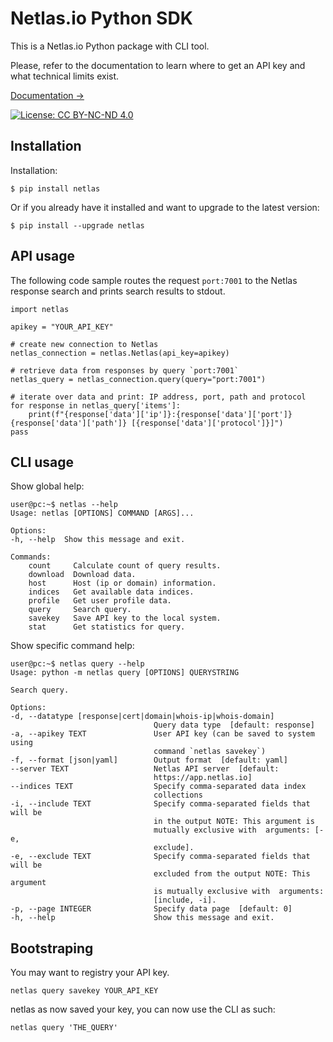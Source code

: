# Netlas.io Python SDK

This is a Netlas.io Python package with CLI tool.

Please, refer to the documentation to learn where to get an API key and what technical limits exist.

[Documentation &rarr;](https://docs.netlas.io/automation/)

[![License: CC BY-NC-ND 4.0](https://img.shields.io/badge/License-CC%20BY--NC--ND%204.0-lightgrey.svg)](https://creativecommons.org/licenses/by-nc-nd/4.0/)

## Installation

Installation:

```
$ pip install netlas
```

Or if you already have it installed and want to upgrade to the latest version:

```
$ pip install --upgrade netlas
```

## API usage

The following code sample routes the request `port:7001` to the Netlas response search and prints search results to stdout.

```
import netlas

apikey = "YOUR_API_KEY"

# create new connection to Netlas
netlas_connection = netlas.Netlas(api_key=apikey)

# retrieve data from responses by query `port:7001`
netlas_query = netlas_connection.query(query="port:7001")

# iterate over data and print: IP address, port, path and protocol
for response in netlas_query['items']:
    print(f"{response['data']['ip']}:{response['data']['port']}{response['data']['path']} [{response['data']['protocol']}]")
pass
```

## CLI usage

Show global help:
```
user@pc:~$ netlas --help
Usage: netlas [OPTIONS] COMMAND [ARGS]...

Options:
-h, --help  Show this message and exit.

Commands:
    count     Calculate count of query results.
    download  Download data.
    host      Host (ip or domain) information.
    indices   Get available data indices.
    profile   Get user profile data.
    query     Search query.
    savekey   Save API key to the local system.
    stat      Get statistics for query.
```

Show specific command help:
```
user@pc:~$ netlas query --help
Usage: python -m netlas query [OPTIONS] QUERYSTRING

Search query.

Options:
-d, --datatype [response|cert|domain|whois-ip|whois-domain]
                                Query data type  [default: response]
-a, --apikey TEXT               User API key (can be saved to system using
                                command `netlas savekey`)
-f, --format [json|yaml]        Output format  [default: yaml]
--server TEXT                   Netlas API server  [default:
                                https://app.netlas.io]
--indices TEXT                  Specify comma-separated data index
                                collections
-i, --include TEXT              Specify comma-separated fields that will be
                                in the output NOTE: This argument is
                                mutually exclusive with  arguments: [-e,
                                exclude].
-e, --exclude TEXT              Specify comma-separated fields that will be
                                excluded from the output NOTE: This argument
                                is mutually exclusive with  arguments:
                                [include, -i].
-p, --page INTEGER              Specify data page  [default: 0]
-h, --help                      Show this message and exit.
```

## Bootstraping

You may want to registry your API key.

```
netlas query savekey YOUR_API_KEY
```
netlas as now saved your key, you can now use the CLI as such:
```
netlas query 'THE_QUERY'
```
